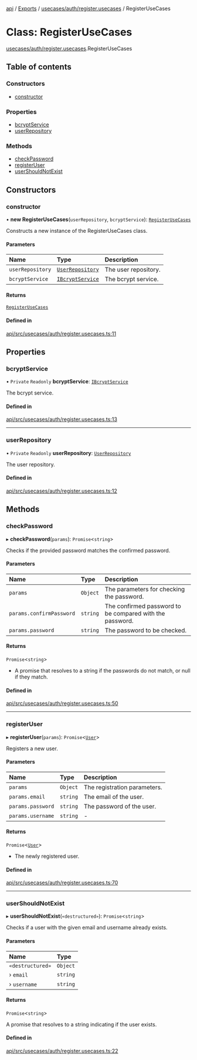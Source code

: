 [api](../README.md) / [Exports](../modules.md) / [usecases/auth/register.usecases](../modules/usecases_auth_register_usecases.md) / RegisterUseCases

# Class: RegisterUseCases

[usecases/auth/register.usecases](../modules/usecases_auth_register_usecases.md).RegisterUseCases

## Table of contents

### Constructors

- [constructor](usecases_auth_register_usecases.RegisterUseCases.md#constructor)

### Properties

- [bcryptService](usecases_auth_register_usecases.RegisterUseCases.md#bcryptservice)
- [userRepository](usecases_auth_register_usecases.RegisterUseCases.md#userrepository)

### Methods

- [checkPassword](usecases_auth_register_usecases.RegisterUseCases.md#checkpassword)
- [registerUser](usecases_auth_register_usecases.RegisterUseCases.md#registeruser)
- [userShouldNotExist](usecases_auth_register_usecases.RegisterUseCases.md#usershouldnotexist)

## Constructors

### constructor

• **new RegisterUseCases**(`userRepository`, `bcryptService`): [`RegisterUseCases`](usecases_auth_register_usecases.RegisterUseCases.md)

Constructs a new instance of the RegisterUseCases class.

#### Parameters

| Name | Type | Description |
| :------ | :------ | :------ |
| `userRepository` | [`UserRepository`](../interfaces/domain_repositories_userRepository_interface.UserRepository.md) | The user repository. |
| `bcryptService` | [`IBcryptService`](../interfaces/domain_adapters_bcrypt_interface.IBcryptService.md) | The bcrypt service. |

#### Returns

[`RegisterUseCases`](usecases_auth_register_usecases.RegisterUseCases.md)

#### Defined in

[api/src/usecases/auth/register.usecases.ts:11](https://github.com/No-Country/c16-58-t-typescript/blob/d2fd85f/api/src/usecases/auth/register.usecases.ts#L11)

## Properties

### bcryptService

• `Private` `Readonly` **bcryptService**: [`IBcryptService`](../interfaces/domain_adapters_bcrypt_interface.IBcryptService.md)

The bcrypt service.

#### Defined in

[api/src/usecases/auth/register.usecases.ts:13](https://github.com/No-Country/c16-58-t-typescript/blob/d2fd85f/api/src/usecases/auth/register.usecases.ts#L13)

___

### userRepository

• `Private` `Readonly` **userRepository**: [`UserRepository`](../interfaces/domain_repositories_userRepository_interface.UserRepository.md)

The user repository.

#### Defined in

[api/src/usecases/auth/register.usecases.ts:12](https://github.com/No-Country/c16-58-t-typescript/blob/d2fd85f/api/src/usecases/auth/register.usecases.ts#L12)

## Methods

### checkPassword

▸ **checkPassword**(`params`): `Promise`\<`string`\>

Checks if the provided password matches the confirmed password.

#### Parameters

| Name | Type | Description |
| :------ | :------ | :------ |
| `params` | `Object` | The parameters for checking the password. |
| `params.confirmPassword` | `string` | The confirmed password to be compared with the password. |
| `params.password` | `string` | The password to be checked. |

#### Returns

`Promise`\<`string`\>

- A promise that resolves to a string if the passwords do not match, or null if they match.

#### Defined in

[api/src/usecases/auth/register.usecases.ts:50](https://github.com/No-Country/c16-58-t-typescript/blob/d2fd85f/api/src/usecases/auth/register.usecases.ts#L50)

___

### registerUser

▸ **registerUser**(`params`): `Promise`\<[`User`](domain_model_user.User.md)\>

Registers a new user.

#### Parameters

| Name | Type | Description |
| :------ | :------ | :------ |
| `params` | `Object` | The registration parameters. |
| `params.email` | `string` | The email of the user. |
| `params.password` | `string` | The password of the user. |
| `params.username` | `string` | - |

#### Returns

`Promise`\<[`User`](domain_model_user.User.md)\>

- The newly registered user.

#### Defined in

[api/src/usecases/auth/register.usecases.ts:70](https://github.com/No-Country/c16-58-t-typescript/blob/d2fd85f/api/src/usecases/auth/register.usecases.ts#L70)

___

### userShouldNotExist

▸ **userShouldNotExist**(`«destructured»`): `Promise`\<`string`\>

Checks if a user with the given email and username already exists.

#### Parameters

| Name | Type |
| :------ | :------ |
| `«destructured»` | `Object` |
| › `email` | `string` |
| › `username` | `string` |

#### Returns

`Promise`\<`string`\>

A promise that resolves to a string indicating if the user exists.

#### Defined in

[api/src/usecases/auth/register.usecases.ts:22](https://github.com/No-Country/c16-58-t-typescript/blob/d2fd85f/api/src/usecases/auth/register.usecases.ts#L22)
